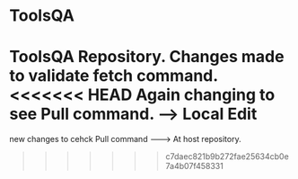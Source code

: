# ToolsQA
ToolsQA Repository.
Changes made to validate fetch command.
<<<<<<< HEAD
Again changing to see Pull command. --> Local Edit
=======
new changes to cehck Pull command ---> At host repository.
>>>>>>> c7daec821b9b272fae25634cb0e7a4b07f458331
